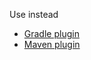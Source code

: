 Use instead 

- [Gradle plugin](https://github.com/micronaut-projects/micronaut-gradle-plugin)
- [Maven plugin](https://github.com/micronaut-projects/micronaut-maven-plugin)

